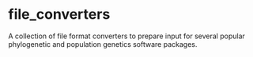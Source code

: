 # file_converters
A collection of file format converters to prepare input for several popular phylogenetic and population genetics software packages.
